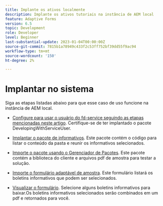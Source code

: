 ```yaml
---
title: Implante os ativos localmente
description: Implante os ativos tutoriais na instância de AEM local
feature: Adaptive Forms
version: 6.5
topic: Development
role: Developer
level: Beginner
last-substantial-update: 2023-01-04T00:00:00Z
source-git-commit: 7815b1a78949c433f2c53ff752bf39dd55f9ac94
workflow-type: tm+mt
source-wordcount: '150'
ht-degree: 2%

---
```


# Implantar no sistema

Siga as etapas listadas abaixo para que esse caso de uso funcione na instância de AEM local.

* [Configure para usar o usuário do fd-service seguindo as etapas mencionadas neste artigo](https://experienceleague.adobe.com/docs/experience-manager-learn/forms/adaptive-forms/service-user-tutorial-develop.html?lang=en). Certifique-se de ter implantado o pacote DevelopingWithServiceUser.

* [Implantar o pacote de informativos](assets/Newsletters.core-1.0.0-SNAPSHOT.jar). Este pacote contém o código para listar o conteúdo da pasta e reunir os informativos selecionados.

* [Importe o pacote usando o Gerenciador de Pacotes](assets/newsletter.zip). Este pacote contém a biblioteca do cliente e arquivos pdf de amostra para testar a solução.

* [Importe o formulário adaptável de amostra](assets/sample-adaptive-form.zip). Este formulário listará os boletins informativos que podem ser selecionados.

* [Visualizar o formulário](http://localhost:4502/content/dam/formsanddocuments/downloadarchivednewsletters/jcr:content?wcmmode=disabled).
Selecione alguns boletins informativos para baixar.Os boletins informativos selecionados serão combinados em um pdf e retornados para você.




